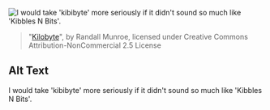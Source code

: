 ![I would take 'kibibyte' more seriously if it didn't sound so much like 'Kibbles N Bits'.](https://imgs.xkcd.com/comics/kilobyte.png)
> "[Kilobyte](https://xkcd.com/394/)", by Randall Munroe, licensed under Creative Commons Attribution-NonCommercial 2.5 License

## Alt Text
I would take 'kibibyte' more seriously if it didn't sound so much like 'Kibbles N Bits'.
